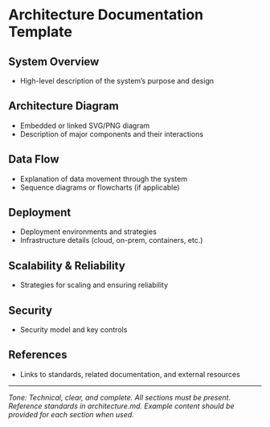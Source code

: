 # Architecture Documentation Template

## System Overview
- High-level description of the system’s purpose and design

## Architecture Diagram
- Embedded or linked SVG/PNG diagram
- Description of major components and their interactions

## Data Flow
- Explanation of data movement through the system
- Sequence diagrams or flowcharts (if applicable)

## Deployment
- Deployment environments and strategies
- Infrastructure details (cloud, on-prem, containers, etc.)

## Scalability & Reliability
- Strategies for scaling and ensuring reliability

## Security
- Security model and key controls

## References
- Links to standards, related documentation, and external resources

---

*Tone: Technical, clear, and complete. All sections must be present. Reference standards in architecture.md. Example content should be provided for each section when used.*
